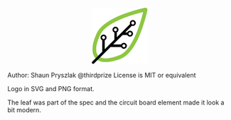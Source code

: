 
<p align="center">
    <img
      src="/assets/images/logo/thirdprize-logo/leaf%20logo.png"
      width="125px;">
</p>

Author: Shaun Pryszlak @thirdprize
License is MIT or equivalent

Logo in SVG and PNG format.

The leaf was part of the spec and the circuit board element made it look a bit modern.  
